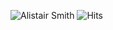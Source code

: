 ![Alistair Smith](https://github.com/webmail/webmail/blob/master/GitHub.jpg)
![Hits](https://hitcounter.pythonanywhere.com/count/tag.svg?url=https%3A%2F%2Fgithub.com%2Fwebmail)
